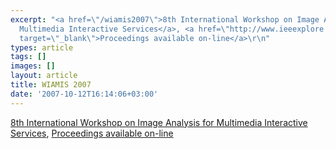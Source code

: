 ```yaml
---
excerpt: "<a href=\"/wiamis2007\">8th International Workshop on Image Analysis for
  Multimedia Interactive Services</a>, <a href=\"http://www.ieeexplore.ieee.org/xpl/tocresult.jsp?isnumber=4279099&amp;isYear=2007\"
  target=\"_blank\">Proceedings available on-line</a>\r\n"
types: article
tags: []
images: []
layout: article
title: WIAMIS 2007
date: '2007-10-12T16:14:06+03:00'
---
```

<a href="/wiamis2007">8th International Workshop on Image Analysis for Multimedia Interactive Services</a>, <a href="http://www.ieeexplore.ieee.org/xpl/tocresult.jsp?isnumber=4279099&amp;isYear=2007" target="_blank">Proceedings available on-line</a>

